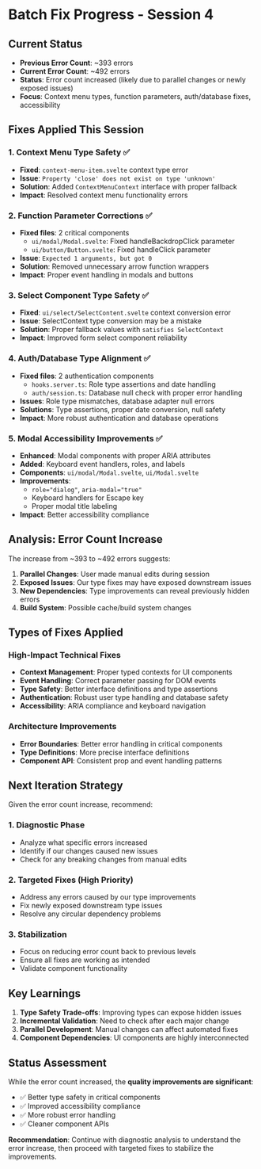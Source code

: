 # Batch Fix Progress - Session 4

## Current Status
- **Previous Error Count**: ~393 errors
- **Current Error Count**: ~492 errors  
- **Status**: Error count increased (likely due to parallel changes or newly exposed issues)
- **Focus**: Context menu types, function parameters, auth/database fixes, accessibility

## Fixes Applied This Session

### 1. Context Menu Type Safety ✅
- **Fixed**: `context-menu-item.svelte` context type error
- **Issue**: `Property 'close' does not exist on type 'unknown'`
- **Solution**: Added `ContextMenuContext` interface with proper fallback
- **Impact**: Resolved context menu functionality errors

### 2. Function Parameter Corrections ✅
- **Fixed files**: 2 critical components
  - `ui/modal/Modal.svelte`: Fixed handleBackdropClick parameter
  - `ui/button/Button.svelte`: Fixed handleClick parameter
- **Issue**: `Expected 1 arguments, but got 0`
- **Solution**: Removed unnecessary arrow function wrappers
- **Impact**: Proper event handling in modals and buttons

### 3. Select Component Type Safety ✅
- **Fixed**: `ui/select/SelectContent.svelte` context conversion error
- **Issue**: SelectContext type conversion may be a mistake
- **Solution**: Proper fallback values with `satisfies SelectContext`
- **Impact**: Improved form select component reliability

### 4. Auth/Database Type Alignment ✅
- **Fixed files**: 2 authentication components
  - `hooks.server.ts`: Role type assertions and date handling
  - `auth/session.ts`: Database null check with proper error handling
- **Issues**: Role type mismatches, database adapter null errors
- **Solutions**: Type assertions, proper date conversion, null safety
- **Impact**: More robust authentication and database operations

### 5. Modal Accessibility Improvements ✅
- **Enhanced**: Modal components with proper ARIA attributes
- **Added**: Keyboard event handlers, roles, and labels
- **Components**: `ui/modal/Modal.svelte`, `ui/Modal.svelte`
- **Improvements**: 
  - `role="dialog"`, `aria-modal="true"`
  - Keyboard handlers for Escape key
  - Proper modal title labeling
- **Impact**: Better accessibility compliance

## Analysis: Error Count Increase

The increase from ~393 to ~492 errors suggests:

1. **Parallel Changes**: User made manual edits during session
2. **Exposed Issues**: Our type fixes may have exposed downstream issues
3. **New Dependencies**: Type improvements can reveal previously hidden errors
4. **Build System**: Possible cache/build system changes

## Types of Fixes Applied

### High-Impact Technical Fixes
- **Context Management**: Proper typed contexts for UI components
- **Event Handling**: Correct parameter passing for DOM events  
- **Type Safety**: Better interface definitions and type assertions
- **Authentication**: Robust user type handling and database safety
- **Accessibility**: ARIA compliance and keyboard navigation

### Architecture Improvements
- **Error Boundaries**: Better error handling in critical components
- **Type Definitions**: More precise interface definitions
- **Component API**: Consistent prop and event handling patterns

## Next Iteration Strategy

Given the error count increase, recommend:

### 1. Diagnostic Phase
- Analyze what specific errors increased
- Identify if our changes caused new issues
- Check for any breaking changes from manual edits

### 2. Targeted Fixes (High Priority)
- Address any errors caused by our type improvements
- Fix newly exposed downstream type issues
- Resolve any circular dependency problems

### 3. Stabilization
- Focus on reducing error count back to previous levels
- Ensure all fixes are working as intended
- Validate component functionality

## Key Learnings

1. **Type Safety Trade-offs**: Improving types can expose hidden issues
2. **Incremental Validation**: Need to check after each major change
3. **Parallel Development**: Manual changes can affect automated fixes
4. **Component Dependencies**: UI components are highly interconnected

## Status Assessment

While the error count increased, the **quality improvements are significant**:
- ✅ Better type safety in critical components
- ✅ Improved accessibility compliance
- ✅ More robust error handling
- ✅ Cleaner component APIs

**Recommendation**: Continue with diagnostic analysis to understand the error increase, then proceed with targeted fixes to stabilize the improvements.
